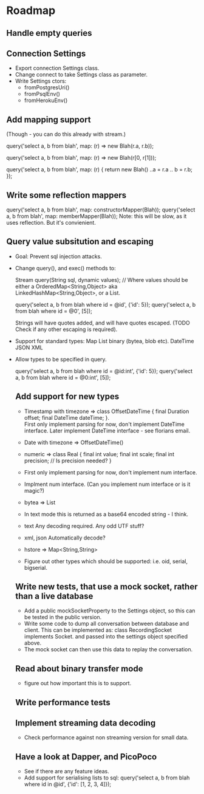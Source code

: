 # Roadmap

## Handle empty queries

## Connection Settings
   - Export connection Settings class.
   - Change connect to take Settings class as parameter.
   - Write Settings ctors:
      - fromPostgresUri()
      - fromPsqlEnv()
      - fromHerokuEnv()

## Add mapping support  
  (Though - you can do this already with stream.)

  query('select a, b from blah', map: (r) => new Blah(r.a, r.b));

  query('select a, b from blah', map: (r) => new Blah(r[0, r[1]));

  query('select a, b from blah', map: (r) {
    return new Blah()
                    ..a = r.a
                    .. b = r.b;
  });

## Write some reflection mappers
  query('select a, b from blah', map: constructorMapper(Blah));
  query('select a, b from blah', map: memberMapper(Blah));
  Note: this will be slow, as it uses reflection. But it's convienient.


## Query value subsitution and escaping
  - Goal: Prevent sql injection attacks.
  - Change query(), and exec() methods to:
     
     Stream query(String sql, dynamic values);
     // Where values should be either a OrderedMap<String,Object> aka LinkedHashMap<String,Object>,
        or a List<Object>.

     query('select a, b from blah where id = @id', {'id': 5});
     query('select a, b from blah where id = @0', [5]);

     Strings will have quotes added, and will have quotes escaped. (TODO Check if any other escaping is required).

  -  Support for standard types:
     Map
     List<int> binary (bytea, blob etc).
     DateTime
     JSON
     XML 

  - Allow types to be specified in query.

    query('select a, b from blah where id = @id:int', {'id': 5});
    query('select a, b from blah where id = @0:int', [5]);


## Add support for new types

  - Timestamp with timezone => class OffsetDateTime { final Duration offset; final DateTime dateTime; }.    
    First only implement parsing for now, don't implement DateTime interface.
    Later implement DateTime interface - see florians email.

  - Date with timezone => OffsetDateTime()

  - numeric => class Real { final int value; final int scale; final int precision; // Is precision needed? }
  - First only implement parsing for now, don't implement num interface.
  - Implment num interface. (Can you implement num interface or is it magic?)

  - bytea => List<int>
  - In text mode this is returned as a base64 encoded string - I think.

  - text Any decoding required. Any odd UTF stuff?

  - xml, json Automatically decode?

  - hstore => Map<String,String>

  - Figure out other types which should be supported:
    i.e. oid, serial, bigserial.


## Write new tests, that use a mock socket, rather than a live database
  - Add a public mockSocketProperty to the Settings object, so this can be tested
    in the public version.
  - Write some code to dump all conversation between database and client. This
    can be implemented as: class RecordingSocket implements Socket. and passed
    into the settings object specified above.
  - The mock socket can then use this data to replay the conversation.


## Read about binary transfer mode
  - figure out how important this is to support.


## Write performance tests


## Implement streaming data decoding
   - Check performance against non streaming version for small data.


## Have a look at Dapper, and PicoPoco
   - See if there are any feature ideas.
   - Add support for serialising lists to sql:
    query('select a, b from blah where id in @id', {'id': [1, 2, 3, 4]});